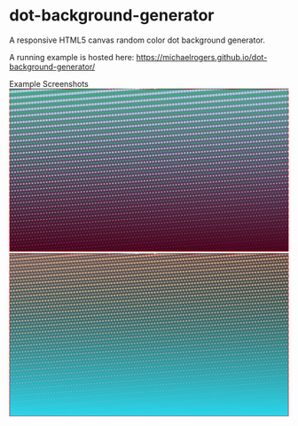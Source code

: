 # dot-background-generator
A responsive HTML5 canvas random color dot background generator.

A running example is hosted here: https://michaelrogers.github.io/dot-background-generator/

Example Screenshots
![Screenshot](/screenshots/screenshot1.png?raw=true "Screenshot1")
![Screenshot](/screenshots/screenshot2.png?raw=true "Screenshot2")
